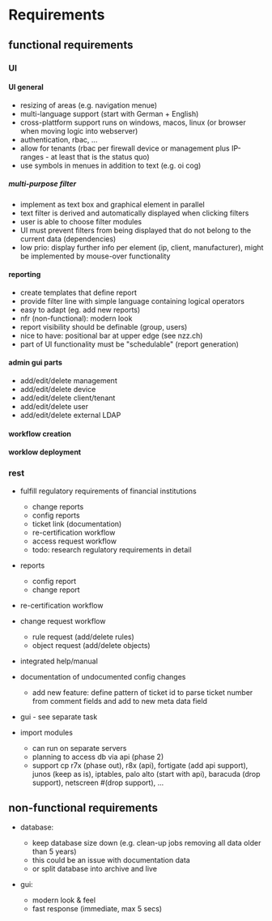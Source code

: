 # Requirements

## functional requirements

### UI

#### UI general

- resizing of areas (e.g. navigation menue)
- multi-language support (start with German + English)
- cross-plattform support runs on windows, macos, linux (or browser when moving logic into webserver)
- authentication, rbac, ...
- allow for tenants (rbac per firewall device or management plus IP-ranges - at least that is the status quo)
- use symbols in menues in addition to text (e.g. oi cog)

##### multi-purpose filter

- implement as text box and graphical element in parallel
- text filter is derived and automatically displayed when clicking filters
- user is able to choose filter modules
- UI must prevent filters from being displayed that do not belong to the current data (dependencies)
- low prio: display further info per element (ip, client, manufacturer), might be implemented by mouse-over functionality

#### reporting

- create templates that define report
- provide filter line with simple language containing logical operators
- easy to adapt (eg. add new reports)
- nfr (non-functional): modern look
- report visibility should be definable (group, users)
- nice to have: positional bar at upper edge (see nzz.ch)
- part of UI functionality must be "schedulable" (report generation)

#### admin gui parts

- add/edit/delete management
- add/edit/delete device
- add/edit/delete client/tenant
- add/edit/delete user
- add/edit/delete external LDAP

#### workflow creation

#### worklow deployment

### rest

- fulfill regulatory requirements of financial institutions

  - change reports
  - config reports
  - ticket link (documentation)
  - re-certification workflow
  - access request workflow
  - todo: research regulatory requirements in detail

- reports

  - config report
  - change report

- re-certification workflow
- change request workflow

  - rule request (add/delete rules)
  - object request (add/delete objects)

- integrated help/manual
- documentation of undocumented config changes

  - add new feature: define pattern of ticket id to parse ticket number from comment fields and add to new meta data field

- gui - see separate task
- import modules

  - can run on separate servers
  - planning to access db via api (phase 2)
  - support cp r7x (phase out), r8x (api), fortigate (add api support), junos (keep as is), iptables, palo alto (start with api), baracuda (drop support), netscreen #(drop support), ...

## non-functional requirements

- database:

  - keep database size down (e.g. clean-up jobs removing all data older than 5 years)
  - this could be an issue with documentation data
  - or split database into archive and live

- gui:

  - modern look & feel
  - fast response (immediate, max 5 secs)

